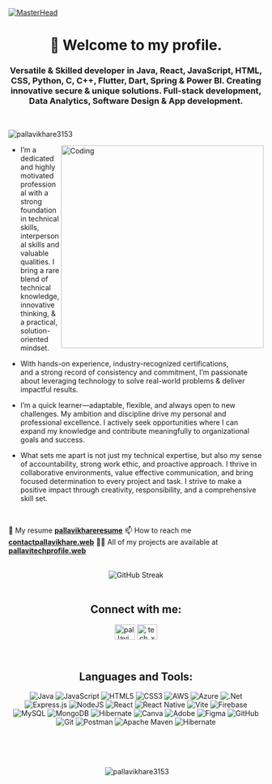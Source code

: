 [![MasterHead](https://static.vecteezy.com/system/resources/previews/007/623/233/non_2x/3d-illustration-education-tablet-with-education-icons-on-on-hi-tech-background-education-banner-vector.jpg)](https://rishavchanda.io)
<h1 align="center">🙏 Welcome to my profile.</h1>
<h3 align="center">Versatile & Skilled developer in Java, React, JavaScript, HTML, CSS, Python, C, C++, Flutter, Dart, Spring & Power BI. Creating innovative secure & unique solutions. Full-stack development, Data Analytics, Software Design & App development.</h3>
<br>

<p align="left"> <img src="https://komarev.com/ghpvc/?username=pallavikhare3153&label=Profile%20views&color=0e75b6&style=flat" alt="pallavikhare3153" /> </p>

<img align="right" alt="Coding" width="400" src="https://i.pinimg.com/originals/79/9e/0d/799e0d7779f6ea6c3a89885ff60c55af.gif">


- I’m a dedicated and highly motivated professional with a strong foundation   in  technical skills, interpersonal skills and valuable qualities. I bring a rare blend of technical knowledge, innovative thinking, & a practical, solution- oriented mindset.

- With hands-on experience, industry-recognized certifications, <br> and a strong record of consistency and commitment, I’m passionate about leveraging technology to solve real-world problems & deliver impactful results.

- I’m a quick learner—adaptable, flexible, and always open to new challenges. My ambition and discipline drive my personal and professional excellence. I actively  seek  opportunities where I can expand my knowledge and contribute meaningfully to organizational goals and success.

- What sets me apart is not just my technical expertise, but also my sense of accountability, strong work ethic, and proactive approach. I thrive in collaborative environments, value effective communication, and bring focused determination 
 to every project and task. I strive to make a positive impact through creativity,  responsibility, and a comprehensive skill set.

<br>




📄 My resume **[pallavikhareresume](https://drivepallavikhare.com)** 
📫 How to reach me **[contactpallavikhare.web](https://contactpallavikhare.web.app)**
👨‍💻 All of my projects are available at **[pallavitechprofile.web](https://pallavitechprofile.web.app)**  


<br>
<div align="center">
  <img src="https://nirzak-streak-stats.vercel.app/?user=pallavikhare3153&theme=default&hide_border=false" alt="GitHub Streak" />
</div>

<br>
<div align="center">
  <h2>Connect with me:</h2>

  <p align="center">
<a href="https://instagram.com/pallavi_khare_" target="blank"><img align="center" src="https://raw.githubusercontent.com/rahuldkjain/github-profile-readme-generator/master/src/images/icons/Social/instagram.svg" alt="pallavi_khare_" height="30" width="40" /></a>
<a href="https://www.youtube.com/c/tech_xpallavi" target="blank"><img align="center" src="https://raw.githubusercontent.com/rahuldkjain/github-profile-readme-generator/master/src/images/icons/Social/youtube.svg" alt="tech_xpallavi" height="30" width="40" /></a>
</p>

<br>
<div align="center">
  <h2>Languages and Tools:</h2>


![Java](https://img.shields.io/badge/java-%23ED8B00.svg?style=for-the-badge&logo=openjdk&logoColor=white) ![JavaScript](https://img.shields.io/badge/javascript-%23323330.svg?style=for-the-badge&logo=javascript&logoColor=%23F7DF1E) ![HTML5](https://img.shields.io/badge/html5-%23E34F26.svg?style=for-the-badge&logo=html5&logoColor=white) ![CSS3](https://img.shields.io/badge/css3-%231572B6.svg?style=for-the-badge&logo=css3&logoColor=white) ![AWS](https://img.shields.io/badge/AWS-%23FF9900.svg?style=for-the-badge&logo=amazon-aws&logoColor=white) ![Azure](https://img.shields.io/badge/azure-%230072C6.svg?style=for-the-badge&logo=microsoftazure&logoColor=white)  ![.Net](https://img.shields.io/badge/.NET-5C2D91?style=for-the-badge&logo=.net&logoColor=white) ![Express.js](https://img.shields.io/badge/express.js-%23404d59.svg?style=for-the-badge&logo=express&logoColor=%2361DAFB) ![NodeJS](https://img.shields.io/badge/node.js-6DA55F?style=for-the-badge&logo=node.js&logoColor=white) ![React](https://img.shields.io/badge/react-%2320232a.svg?style=for-the-badge&logo=react&logoColor=%2361DAFB) ![React Native](https://img.shields.io/badge/react_native-%2320232a.svg?style=for-the-badge&logo=react&logoColor=%2361DAFB) ![Vite](https://img.shields.io/badge/vite-%23646CFF.svg?style=for-the-badge&logo=vite&logoColor=white) ![Firebase](https://img.shields.io/badge/firebase-a08021?style=for-the-badge&logo=firebase&logoColor=ffcd34) ![MySQL](https://img.shields.io/badge/mysql-4479A1.svg?style=for-the-badge&logo=mysql&logoColor=white) ![MongoDB](https://img.shields.io/badge/MongoDB-%234ea94b.svg?style=for-the-badge&logo=mongodb&logoColor=white) ![Hibernate](https://img.shields.io/badge/Hibernate-59666C?style=for-the-badge&logo=Hibernate&logoColor=white) ![Canva](https://img.shields.io/badge/Canva-%2300C4CC.svg?style=for-the-badge&logo=Canva&logoColor=white) ![Adobe](https://img.shields.io/badge/adobe-%23FF0000.svg?style=for-the-badge&logo=adobe&logoColor=white) ![Figma](https://img.shields.io/badge/figma-%23F24E1E.svg?style=for-the-badge&logo=figma&logoColor=white) ![GitHub](https://img.shields.io/badge/github-%23121011.svg?style=for-the-badge&logo=github&logoColor=white) ![Git](https://img.shields.io/badge/git-%23F05033.svg?style=for-the-badge&logo=git&logoColor=white) ![Postman](https://img.shields.io/badge/Postman-FF6C37?style=for-the-badge&logo=postman&logoColor=white) ![Apache Maven](https://img.shields.io/badge/Apache%20Maven-C71A36?style=for-the-badge&logo=Apache%20Maven&logoColor=white) ![Hibernate](https://img.shields.io/badge/Hibernate-59666C?style=for-the-badge&logo=Hibernate&logoColor=white)


<br>
</div>

 <br>
  <br>
<p>&nbsp;<img align="center" src="https://github-readme-stats.vercel.app/api?username=pallavikhare3153&show_icons=true&locale=en" alt="pallavikhare3153" /></p>



